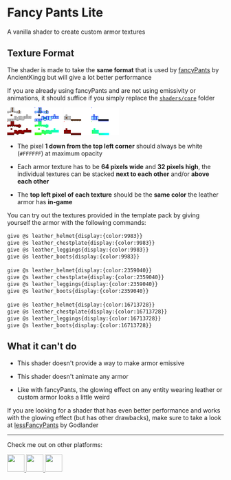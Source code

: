 # Fancy Pants Lite
A vanilla shader to create custom armor textures

## Texture Format
The shader is made to take the **same format** that is used by [fancyPants](https://github.com/Ancientkingg/fancyPants) by AncientKingg but will give a lot better performance

If you are already using fancyPants and are not using emissivity or animations, it should suffice if you simply replace the [`shaders/core`](assets/minecraft/shaders/core/) folder

[![leather_layer_1](assets/minecraft/textures/models/armor/leather_layer_1.png)](assets/minecraft/textures/models/armor/leather_layer_1.png)
[![leather_layer_2](assets/minecraft/textures/models/armor/leather_layer_2.png)](assets/minecraft/textures/models/armor/leather_layer_2.png)

- The pixel **1 down from the top left corner** should always be white (`#FFFFFF`) at maximum opacity

- Each armor texture has to be **64 pixels wide** and **32 pixels high**, the individual textures can be stacked **next to each other** and/or **above each other**

- The **top left pixel of each texture** should be the **same color** the leather armor has **in-game**

You can try out the textures provided in the template pack by giving yourself the armor with the following commands:
```mcfunction
give @s leather_helmet{display:{color:9983}}
give @s leather_chestplate{display:{color:9983}}
give @s leather_leggings{display:{color:9983}}
give @s leather_boots{display:{color:9983}}

give @s leather_helmet{display:{color:2359040}}
give @s leather_chestplate{display:{color:2359040}}
give @s leather_leggings{display:{color:2359040}}
give @s leather_boots{display:{color:2359040}}

give @s leather_helmet{display:{color:16713728}}
give @s leather_chestplate{display:{color:16713728}}
give @s leather_leggings{display:{color:16713728}}
give @s leather_boots{display:{color:16713728}}
```

## What it can't do
- This shader doesn't provide a way to make armor emissive

- This shader doesn't animate any armor

- Like with fancyPants, the glowing effect on any entity wearing leather or custom armor looks a little weird

If you are looking for a shader that has even better performance and works with the glowing effect (but has other drawbacks), make sure to take a look at [lessFancyPants](https://github.com/Godlander/lessfancypants) by Godlander

---
Check me out on other platforms:

<a href="https://github.com/PuckiSilver" target="_blank">
  <img src="https://github.githubassets.com/favicons/favicon-dark.svg" height="40" width="40"/>
</a>
<a href="https://modrinth.com/user/PuckiSilver" target="_blank">
  <img src="https://docs.modrinth.com/img/logo.svg" height="40" width="40"/>
</a>
<a href="https://www.planetminecraft.com/member/puckisilver" target="_blank">
  <img src="https://www.planetminecraft.com/images/layout/favicon-64.png" height="40" width="40"/>
</a>
